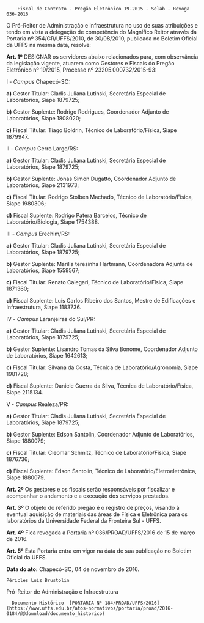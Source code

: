         Fiscal de Contrato - Pregão Eletrônico 19-2015 - Selab - Revoga 036-2016  

O Pró-Reitor de Administração e Infraestrutura no uso de suas atribuições e tendo em vista a delegação de competência do Magnífico Reitor através da Portaria nº 354/GR/UFFS/2010, de 30/08/2010, publicada no Boletim Oficial da UFFS na mesma data, resolve:

 **Art. 1º** DESIGNAR os servidores abaixo relacionados para, com observância da legislação vigente, atuarem como Gestores e Fiscais do Pregão Eletrônico nº 19/2015, Processo nº 23205.000732/2015-93:

 I - *Campus* Chapecó-SC:

 **a)** Gestor Titular: Cladis Juliana Lutinski, Secretária Especial de Laboratórios, Siape 1879725;

 **b)** Gestor Suplente: Rodrigo Rodrigues, Coordenador Adjunto de Laboratórios, Siape 1808020;

 **c)** Fiscal Titular: Tiago Boldrin, Técnico de Laboratório/Física, Siape 1879947.

 II - *Campus* Cerro Largo/RS:

 **a)** Gestor Titular: Cladis Juliana Lutinski, Secretária Especial de Laboratórios, Siape 1879725;

 **b)** Gestor Suplente: Jonas Simon Dugatto, Coordenador Adjunto de Laboratórios, Siape 2131973;

 **c)** Fiscal Titular: Rodrigo Stolben Machado, Técnico de Laboratório/Fisica, Siape 1980306;

 **d)** Fiscal Suplente: Rodrigo Patera Barcelos, Técnico de Laboratório/Biologia, Siape 1754388.

 III - *Campus* Erechim/RS:

 **a)** Gestor Titular: Cladis Juliana Lutinski, Secretária Especial de Laboratórios, Siape 1879725;

 **b)** Gestor Suplente: Marilia teresinha Hartmann, Coordenadora Adjunta de Laboratórios, Siape 1559567;

 **c)** Fiscal Titular: Renato Calegari, Técnico de Laboratório/Física, Siape 1871360;

 **d)** Fiscal Suplente: Luís Carlos Ribeiro dos Santos, Mestre de Edificações e Infraestrutura, Siape 1183736.

 IV - *Campus* Laranjeiras do Sul/PR:

 **a)** Gestor Titular: Cladis Juliana Lutinski, Secretária Especial de Laboratórios, Siape 1879725;

 **b)** Gestor Suplente: Lisandro Tomas da Silva Bonome, Coordenador Adjunto de Laboratórios, Siape 1642613;

 **c)** Fiscal Titular: Silvana da Costa, Técnica de Laboratório/Agronomia, Siape 1981728;

 **d)** Fiscal Suplente: Daniele Guerra da Silva, Técnica de Laboratório/Física, Siape 2115134.

 V - *Campus* Realeza/PR:

 **a)** Gestor Titular: Cladis Juliana Lutinski, Secretária Especial de Laboratórios, Siape 1879725;

 **b)** Gestor Suplente: Edson Santolin, Coordenador Adjunto de Laboratórios, Siape 1880079;

 **c)** Fiscal Titular: Cleomar Schmitz, Técnico de Laboratório/Física, Siape 1876736;

 **d)** Fiscal Suplente: Edson Santolin, Técnico de Laboratório/Eletroeletrônica, Siape 1880079.

 **Art. 2º** Os gestores e os fiscais serão responsáveis por fiscalizar e acompanhar o andamento e a execução dos serviços prestados.

 **Art. 3º** O objeto do referido pregão é o registro de preços, visando à eventual aquisição de materiais das áreas de Física e Eletrônica para os laboratórios da Universidade Federal da Fronteira Sul - UFFS.

 **Art. 4º** Fica revogada a Portaria nº 036/PROAD/UFFS/2016 de 15 de março de 2016.

 **Art. 5º** Esta Portaria entra em vigor na data de sua publicação no Boletim Oficial da UFFS.

  

   **Data do ato:** Chapecó-SC, 04 de novembro de 2016.   
 

    Péricles Luiz Brustolin   
 Pró-Reitor de Administração e Infraestrutura 

      Documento Histórico  [PORTARIA Nº 184/PROAD/UFFS/2016](https://www.uffs.edu.br/atos-normativos/portaria/proad/2016-0184/@@download/documento_historico)     
      